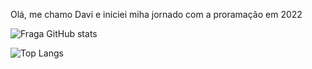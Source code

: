 Olá, me chamo Davi e iniciei miha jornado com a proramação em 2022

![Fraga GitHub stats](https://github-readme-stats.vercel.app/api?username=Dav1Samu3l&show_icons=true&theme=dracula&count_private=true)


![Top Langs](https://github-readme-stats.vercel.app/api/top-langs/?username=Dav1Samu3l&layout=compact)
